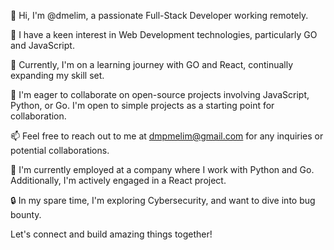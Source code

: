 👋 Hi, I'm @dmelim, a passionate Full-Stack Developer working remotely.

👀 I have a keen interest in Web Development technologies, particularly GO and JavaScript.

🌱 Currently, I'm on a learning journey with GO and React, continually expanding my skill set.

🤝 I'm eager to collaborate on open-source projects involving JavaScript, Python, or Go. I'm open to simple projects as a starting point for collaboration.

📫 Feel free to reach out to me at dmpmelim@gmail.com for any inquiries or potential collaborations.

💼 I'm currently employed at a company where I work with Python and Go. Additionally, I'm actively engaged in a React project.

🔒 In my spare time, I'm exploring Cybersecurity, and want to dive into bug bounty.

Let's connect and build amazing things together!

